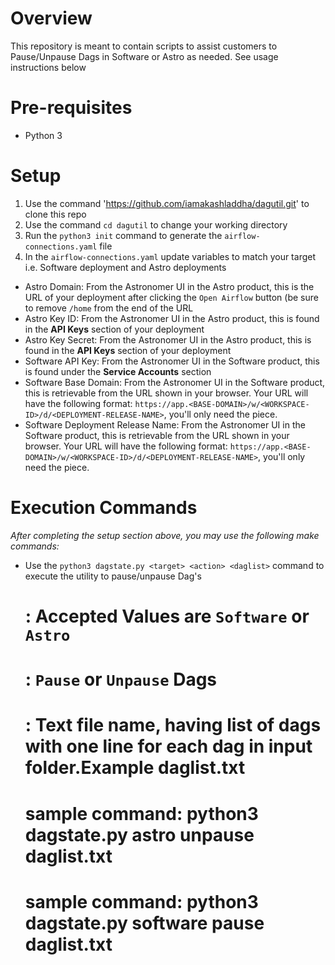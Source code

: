 # Overview
This repository is meant to contain scripts to assist customers to Pause/Unpause Dags in Software or Astro as needed. See usage instructions below

# Pre-requisites
- Python 3

# Setup
  1. Use the command 'https://github.com/iamakashladdha/dagutil.git' to clone this repo
  2. Use the command `cd dagutil` to change your working directory
  3. Run the `python3 init` command to generate the `airflow-connections.yaml` file
  4. In the `airflow-connections.yaml` update variables to match your target i.e. Software deployment and Astro deployments
 
  - Astro Domain: From the Astronomer UI in the Astro product, this is the URL of your deployment after clicking the `Open Airflow` button (be sure to remove `/home` from the end of the URL
  - Astro Key ID: From the Astronomer UI in the Astro product, this is found in the **API Keys** section of your deployment
  - Astro Key Secret: From the Astronomer UI in the Astro product, this is found in the **API Keys** section of your deployment
  - Software API Key: From the Astronomer UI in the Software product, this is found under the **Service Accounts** section
  - Software Base Domain: From the Astronomer UI in the Software product, this is retrievable from the URL shown in your browser. Your URL will have the following format: `https://app.<BASE-DOMAIN>/w/<WORKSPACE-ID>/d/<DEPLOYMENT-RELEASE-NAME>`, you'll only need the <BASE-DOMAIN> piece.
  - Software Deployment Release Name: From the Astronomer UI in the Software product, this is retrievable from the URL shown in your browser. Your URL will have the following format: `https://app.<BASE-DOMAIN>/w/<WORKSPACE-ID>/d/<DEPLOYMENT-RELEASE-NAME>`,  you'll only need the <RELEASE-NAME> piece.

# Execution Commands
*After completing the setup section above, you may use the following make commands:*
- Use the `python3 dagstate.py <target> <action> <daglist>` command to execute the utility to pause/unpause Dag's
    # <target>: Accepted Values are `Software` or `Astro`
    # <action> : `Pause` or `Unpause` Dags
    # <daglist> : Text file name, having list of dags with one line for each dag in input folder.Example daglist.txt
    # sample command: python3 dagstate.py astro unpause daglist.txt 
    # sample command: python3 dagstate.py software pause daglist.txt
